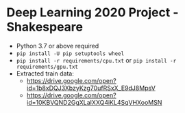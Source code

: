 # Deep Learning 2020 Project - Shakespeare

* Python 3.7 or above required
* ``pip install -U pip setuptools wheel``
* ``pip install -r requirements/cpu.txt`` or ``pip install -r requirements/gpu.txt``
* Extracted train data:
    * https://drive.google.com/open?id=1b8xDQJ3XbzyKzg70ufRSxX_E9dJ8MpsV
    * https://drive.google.com/open?id=10KBVQND2GgXLaIXXQ4iKL4SqVHXooMSN
